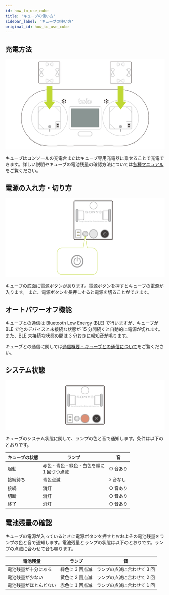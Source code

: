 ```yaml
---
id: how_to_use_cube
title: 'キューブの使い方'
sidebar_label: 'キューブの使い方'
original_id: how_to_use_cube
---
```


## 充電方法

![How to charge](assets/cube_basics_charging.svg)

キューブはコンソールの充電台またはキューブ専用充電器に乗せることで充電できます。詳しい説明やキューブの電池残量の確認方法については[各種マニュアル](https://toio.io/manual)をご覧ください。

## 電源の入れ方・切り方

![How to power on off](assets/cube_basics_power_on_off.svg)

キューブの底面に電源ボタンがあります。電源ボタンを押すとキューブの電源が入ります。
また、電源ボタンを長押しすると電源を切ることができます。

## オートパワーオフ機能

キューブとの通信は Bluetooth Low Energy (BLE) で行いますが、キューブが BLE で他のデバイスと未接続な状態が 15 分間続くと自動的に電源が切れます。また、BLE 未接続な状態の間は 3 分おきに報知音が鳴ります。

キューブとの通信に関しては[通信概要 - キューブとの通信について](ble_communication_overview.md#キューブとの通信について)をご覧ください。

## システム状態

![Light of cube](assets/cube_basics_light.svg)

キューブのシステム状態に関して、ランプの色と音で通知します。条件は以下のとおりです。

| キューブの状態 | ランプ                                         | 音       |
| -------------- | ---------------------------------------------- | -------- |
| 起動           | 赤色・青色・緑色・白色を順に<br/> 1 回づつ点滅 | ○ 音あり |
| 接続待ち       | 青色点滅                                       | ☓ 音なし |
| 接続           | 消灯                                           | ○ 音あり |
| 切断           | 消灯                                           | ○ 音あり |
| 終了           | 消灯                                           | ○ 音あり |

## 電池残量の確認

キューブの電源が入っているときに電源ボタンを押すとおおよその電池残量をランプの色と音で通知します。電池残量とランプの状態は以下のとおりです。ランプの点滅に合わせて音も鳴ります。

| 電池残量               | ランプ          | 音                          |
| ---------------------- | --------------- | --------------------------- |
| 電池残量が十分にある   | 緑色に 3 回点滅 | ランプの点滅に合わせて 3 回 |
| 電池残量が少ない       | 黄色に 2 回点滅 | ランプの点滅に合わせて 2 回 |
| 電池残量がほとんどない | 赤色に 1 回点滅 | ランプの点滅に合わせて 1 回 |
